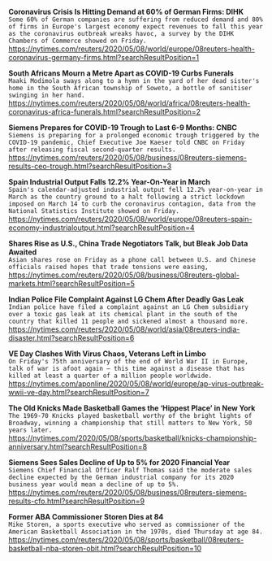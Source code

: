 **Coronavirus Crisis Is Hitting Demand at 60% of German Firms: DIHK**\
`Some 60% of German companies are suffering from reduced demand and 80% of firms in Europe's largest economy expect revenues to fall this year as the coronavirus outbreak wreaks havoc, a survey by the DIHK Chambers of Commerce showed on Friday.`\
https://nytimes.com/reuters/2020/05/08/world/europe/08reuters-health-coronavirus-germany-firms.html?searchResultPosition=1

**South Africans Mourn a Metre Apart as COVID-19 Curbs Funerals**\
`Maaki Modimola sways along to a hymn in the yard of her dead sister's home in the South African township of Soweto, a bottle of sanitiser swinging in her hand.`\
https://nytimes.com/reuters/2020/05/08/world/africa/08reuters-health-coronavirus-africa-funerals.html?searchResultPosition=2

**Siemens Prepares for COVID-19 Trough to Last 6-9 Months: CNBC**\
`Siemens is preparing for a prolonged economic trough triggered by the COVID-19 pandemic, Chief Executive Joe Kaeser told CNBC on Friday after releasing fiscal second-quarter results.`\
https://nytimes.com/reuters/2020/05/08/business/08reuters-siemens-results-ceo-trough.html?searchResultPosition=3

**Spain Industrial Output Falls 12.2% Year-On-Year in March**\
`Spain's calendar-adjusted industrial output fell 12.2% year-on-year in March as the country ground to a halt following a strict lockdown imposed on March 14 to curb the coronavirus contagion, data from the National Statistics Institute showed on Friday.`\
https://nytimes.com/reuters/2020/05/08/world/europe/08reuters-spain-economy-industrialoutput.html?searchResultPosition=4

**Shares Rise as U.S., China Trade Negotiators Talk, but Bleak Job Data Awaited**\
`Asian shares rose on Friday as a phone call between U.S. and Chinese officials raised hopes that trade tensions were easing, `\
https://nytimes.com/reuters/2020/05/08/business/08reuters-global-markets.html?searchResultPosition=5

**Indian Police File Complaint Against LG Chem After Deadly Gas Leak**\
`Indian police have filed a complaint against an LG Chem subsidiary over a toxic gas leak at its chemical plant in the south of the country that killed 11 people and sickened almost a thousand more. `\
https://nytimes.com/reuters/2020/05/08/world/asia/08reuters-india-disaster.html?searchResultPosition=6

**VE Day Clashes With Virus Chaos, Veterans Left in Limbo**\
`On Friday's 75th anniversary of the end of World War II in Europe, talk of war is afoot again — this time against a disease that has killed at least a quarter of a million people worldwide.`\
https://nytimes.com/aponline/2020/05/08/world/europe/ap-virus-outbreak-wwii-ve-day.html?searchResultPosition=7

**The Old Knicks Made Basketball Games the ‘Hippest Place’ in New York**\
`The 1969-70 Knicks played basketball worthy of the bright lights of Broadway, winning a championship that still matters to New York, 50 years later.`\
https://nytimes.com/2020/05/08/sports/basketball/knicks-championship-anniversary.html?searchResultPosition=8

**Siemens Sees Sales Decline of Up to 5% for 2020 Financial Year**\
`Siemens Chief Financial Officer Ralf Thomas said the moderate sales decline expected by the German industrial company for its 2020 business year would mean a decline of up to 5%.`\
https://nytimes.com/reuters/2020/05/08/business/08reuters-siemens-results-cfo.html?searchResultPosition=9

**Former ABA Commissioner Storen Dies at 84**\
`Mike Storen, a sports executive who served as commissioner of the American Basketball Association in the 1970s, died Thursday at age 84.`\
https://nytimes.com/reuters/2020/05/08/sports/basketball/08reuters-basketball-nba-storen-obit.html?searchResultPosition=10

